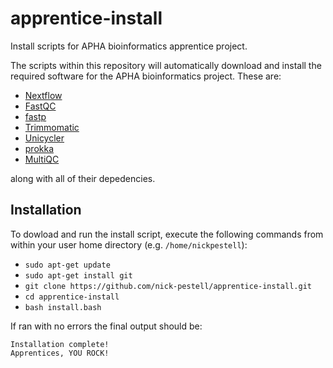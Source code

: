 # apprentice-install

Install scripts for APHA bioinformatics apprentice project.

The scripts within this repository will automatically download and install the required software for
the APHA bioinformatics project. These are:

- [Nextflow](https://github.com/nextflow-io/nextflow)
- [FastQC](https://www.bioinformatics.babraham.ac.uk/projects/fastqc/)
- [fastp](https://github.com/OpenGene/fastp)
- [Trimmomatic](https://github.com/usadellab/Trimmomatic)
- [Unicycler](https://github.com/rrwick/Unicycler)
- [prokka](https://github.com/tseemann/prokka)
- [MultiQC](https://github.com/ewels/MultiQC)

along with all of their depedencies.

## Installation

To dowload and run the install script, execute the following commands from within your user home
directory (e.g. `/home/nickpestell`):

- `sudo apt-get update`
- `sudo apt-get install git`
- `git clone https://github.com/nick-pestell/apprentice-install.git`
- `cd apprentice-install`
- `bash install.bash`

If ran with no errors the final output should be:

```
Installation complete!
Apprentices, YOU ROCK!
```
